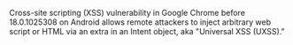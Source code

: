 Cross-site scripting (XSS) vulnerability in Google Chrome before 18.0.1025308 on Android allows remote attackers to inject arbitrary web script or HTML via an extra in an Intent object, aka "Universal XSS (UXSS)."